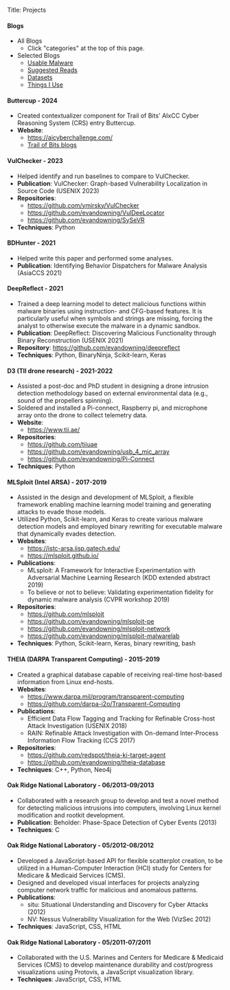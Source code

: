 Title: Projects

#### Blogs

* All Blogs
  * Click "categories" at the top of this page.
* Selected Blogs
    * [Usable Malware](https://www.evandowning.com/tag/usable-malware.html)
    * [Suggested Reads](https://www.evandowning.com/suggested-reads.html)
    * [Datasets](https://www.evandowning.com/datasets.html)
    * [Things I Use](https://www.evandowning.com/things-i-use.html)

#### Buttercup - 2024

* Created contextualizer component for Trail of Bits' AIxCC Cyber Reasoning System (CRS) entry Buttercup.
* **Website**:
    * <https://aicyberchallenge.com/>
    * [Trail of Bits blogs](https://blog.trailofbits.com/category/aixcc/)

#### VulChecker - 2023

* Helped identify and run baselines to compare to VulChecker.
* **Publication**: VulChecker: Graph-based Vulnerability Localization in Source Code (USENIX 2023)
* **Repositories**:
    * <https://github.com/ymirsky/VulChecker>
    * <https://github.com/evandowning/VulDeeLocator>
    * <https://github.com/evandowning/SySeVR>
* **Techniques**: Python

#### BDHunter - 2021

* Helped write this paper and performed some analyses.
* **Publication**: Identifying Behavior Dispatchers for Malware Analysis (AsiaCCS 2021)

#### DeepReflect - 2021

* Trained a deep learning model to detect malicious functions within malware binaries using instruction- and CFG-based features. It is particularly useful when symbols and strings are missing, forcing the analyst to otherwise execute the malware in a dynamic sandbox.
* **Publication**: DeepReflect: Discovering Malicious Functionality through Binary Reconstruction (USENIX 2021)
* **Repository**: <https://github.com/evandowning/deepreflect>
* **Techniques**: Python, BinaryNinja, Scikit-learn, Keras

#### D3 (TII drone research) - 2021-2022

* Assisted a post-doc and PhD student in designing a drone intrusion detection methodology based on external environmental data (e.g., sound of the propellers spinning).
* Soldered and installed a Pi-connect, Raspberry pi, and microphone array onto the drone to collect telemetry data.
* **Website**:
    * <https://www.tii.ae/>
* **Repositories**:
    * <https://github.com/tiiuae>
    * <https://github.com/evandowning/usb_4_mic_array>
    * <https://github.com/evandowning/Pi-Connect>
* **Techniques**: Python

#### MLSploit (Intel ARSA) - 2017-2019

* Assisted in the design and development of MLSploit, a flexible framework enabling machine learning model training and generating attacks to evade those models.
* Utilized Python, Scikit-learn, and Keras to create various malware detection models and employed binary rewriting for executable malware that dynamically evades detection.
* **Websites**:
    * <https://istc-arsa.iisp.gatech.edu/>
    * <https://mlsploit.github.io/>
* **Publications**:
    * MLsploit: A Framework for Interactive Experimentation with Adversarial Machine Learning Research (KDD extended abstract 2019)
    * To believe or not to believe: Validating experimentation fidelity for dynamic malware analysis (CVPR workshop 2019)
* **Repositories**:
    * <https://github.com/mlsploit>
    * <https://github.com/evandowning/mlsploit-pe>
    * <https://github.com/evandowning/mlsploit-network>
    * <https://github.com/evandowning/mlsploit-malwarelab>
* **Techniques**: Python, Scikit-learn, Keras, binary rewriting, bash

#### THEIA (DARPA Transparent Computing) - 2015-2019

* Created a graphical database capable of receiving real-time host-based information from Linux end-hosts.
* **Websites**:
    * <https://www.darpa.mil/program/transparent-computing>
    * <https://github.com/darpa-i2o/Transparent-Computing>
* **Publications**:
    * Efficient Data Flow Tagging and Tracking for Refinable Cross-host Attack Investigation (USENIX 2018)
    * RAIN: Refinable Attack Investigation with On-demand Inter-Process Information Flow Tracking (CCS 2017)
* **Repositories**:
    * <https://github.com/redspot/theia-ki-target-agent>
    * <https://github.com/evandowning/theia-database>
* **Techniques**: C++, Python, Neo4j

#### Oak Ridge National Laboratory - 06/2013-09/2013

* Collaborated with a research group to develop and test a novel method for detecting malicious intrusions into computers, involving Linux kernel modification and rootkit development.
* **Publication**: Beholder: Phase-Space Detection of Cyber Events (2013)
* **Techniques**: C

#### Oak Ridge National Laboratory - 05/2012-08/2012

* Developed a JavaScript-based API for flexible scatterplot creation, to be utilized in a Human-Computer Interaction (HCI) study for Centers for Medicare & Medicaid Services (CMS).
* Designed and developed visual interfaces for projects analyzing computer network traffic for malicious and anomalous patterns.
* **Publications**:
    * situ: Situational Understanding and Discovery for Cyber Attacks (2012)
    * NV: Nessus Vulnerability Visualization for the Web (VizSec 2012)
* **Techniques**: JavaScript, CSS, HTML

#### Oak Ridge National Laboratory - 05/2011-07/2011

* Collaborated with the U.S. Marines and Centers for Medicare & Medicaid Services (CMS) to develop maintenance durability and cost/progress visualizations using Protovis, a JavaScript visualization library.
* **Techniques**: JavaScript, CSS, HTML
